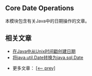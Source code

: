 ## Core Date Operations

本模块包含有关Java中的日期操作的文章。

## 相关文章

+ [在Java中从Unix时间戳创建日期](../../cs/docs/java-date/在Java中从Unix时间戳创建日期.md)
+ [将java.util.Date转换为java.sql.Date](../../cs/docs/java-date/将java.util.Date转换为java.sql.Date.md)

- 更多文章： [[<-- prev]](../java-date-operations-2/README.md)